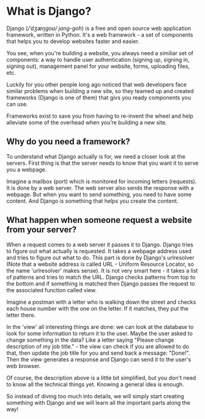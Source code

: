 # What is Django?

Django (_/ˈdʒæŋɡoʊ/ jang-goh_) is a free and open source web application framework, written in Python. It's a web framework - a set of components that helps you to develop websites faster and easier.

You see, when you're building a website, you always need a similiar set of components: a way to handle user authentication (signing up, signing in, signing out), management panel for your website, forms, uploading files, etc.

Luckily for you other people long ago noticed that web developers face similar problems when building a new site, so they teamed up and created frameworks (Django is one of them) that givs you ready components you can use.

Frameworks exist to save you from having to re-invent the wheel and help alleviate some of the overhead when you’re building a new site.

## Why do you need a framework?

To understand what Django actually is for, we need a closer look at the servers. First thing is that the server needs to know that you want it to serve you a webpage.

Imagine a mailbox (port) which is monitored for incoming letters (requests). It is done by a web server. The web server also sends the response with a webpage. But when you want to send something, you need to have some content. And Django is something that helps you create the content.

## What happen when someone request a website from your server?

When a request comes to a web server it passes it to Django. Django tries to figure out what actually is requested. It takes a webpage address used and tries to figure out what to do. This part is done by Django's urlresolver (Note that a website address is called URL - Uniform Resource Locator, so the name 'urlresolver' makes sense). It is not very smart here - it takes a list of patterns and tries to match the URL. Django checks patterns from top to the bottom and if something is matched then Django passes the request to the associated function called view.

Imagine a postman with a letter who is walking down the street and checks each house number with the one on the letter. If it matches, they put the letter there.

In the 'view' all interesting things are done: we can look at the database to look for some information to return it to the user. Maybe the user asked to change something in the data? Like a letter saying "Please change description of my job title." - the view can check if you are allowed to do that, then update the job title for you and send back a message: "Done!". Then the view generates a response and Django can send it to the user's web browser.

Of course, the description above is a little bit simplified, but you don't need to know all the technical things yet. Knowing a general idea is enough.

So instead of diving too much into details, we will simply start creating something with Django and we will learn all the important parts along the way!


